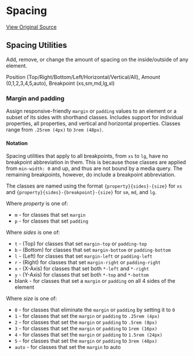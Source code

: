 # Spacing
[View Original Source](https://community.rockrms.com/styling/utilities/spacing)

Spacing Utilities
-----------------

Add, remove, or change the amount of spacing on the inside/outside of any element.

Position (Top/Right/Bottom/Left/Horizontal/Vertical/All), Amount (0,1,2,3,4,5,auto), Breakpoint (xs,sm,md,lg,xl)

### Margin and padding

Assign responsive-friendly `margin` or `padding` values to an element or a subset of its sides with shorthand classes. Includes support for individual properties, all properties, and vertical and horizontal properties. Classes range from `.25rem (4px)` to `3rem (48px)`.

#### Notation

Spacing utilities that apply to all breakpoints, from `xs` to `lg`, have no breakpoint abbreviation in them. This is because those classes are applied from `min-width: 0` and up, and thus are not bound by a media query. The remaining breakpoints, however, do include a breakpoint abbreviation.

The classes are named using the format `{property}{sides}-{size}` for `xs` and `{property}{sides}-{breakpoint}-{size}` for `sm`, `md`, and `lg`.

Where _property_ is one of:

*   `m` - for classes that set `margin`
*   `p` - for classes that set `padding`

Where _sides_ is one of:

*   `t` - (Top) for classes that set `margin-top` or `padding-top`
*   `b` - (Bottom) for classes that set `margin-bottom` or `padding-bottom`
*   `l` - (Left) for classes that set `margin-left` or `padding-left`
*   `r` - (Right) for classes that set `margin-right` or `padding-right`
*   `x` - (X-Axis) for classes that set both `*-left` and `*-right`
*   `y` - (Y-Axis) for classes that set both `*-top` and `*-bottom`
*   blank - for classes that set a `margin` or `padding` on all 4 sides of the element

Where _size_ is one of:

*   `0` - for classes that eliminate the `margin` or `padding` by setting it to `0`
*   `1` - for classes that set the `margin` or `padding` to `.25rem (4px)`
*   `2` - for classes that set the `margin` or `padding` to `.5rem (8px)`
*   `3` - for classes that set the `margin` or `padding` to `1rem (16px)`
*   `4` - for classes that set the `margin` or `padding` to `1.5rem (24px)`
*   `5` - for classes that set the `margin` or `padding` to `3rem (48px)`
*   `auto` - for classes that set the `margin` to auto
